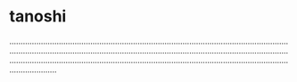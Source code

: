 # tanoshi
.........................................................................................................................................................................................................................................................................................................................................................................................................